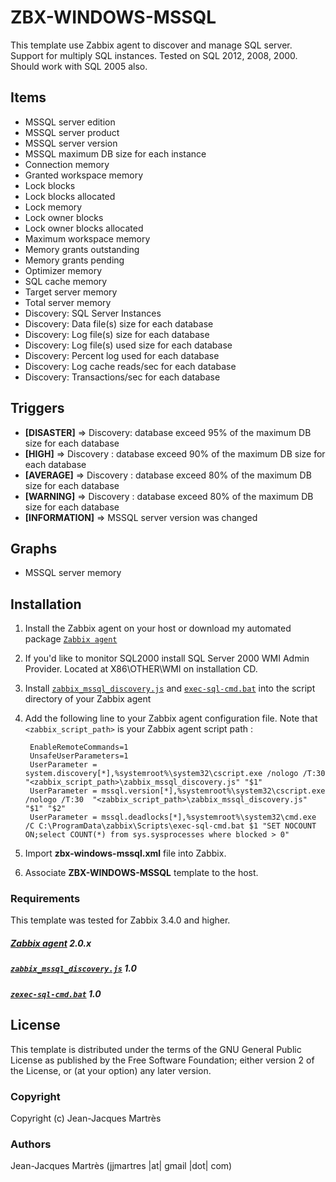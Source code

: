 ZBX-WINDOWS-MSSQL
=================

This template use Zabbix agent to discover and manage SQL server. Support for multiply SQL instances. Tested on SQL 2012, 2008, 2000. Should work with SQL 2005 also.

Items
-----

  * MSSQL server edition
  * MSSQL server product
  * MSSQL server version
  * MSSQL maximum DB size for each instance
  * Connection memory
  * Granted workspace memory
  * Lock blocks
  * Lock blocks allocated
  * Lock memory
  * Lock owner blocks
  * Lock owner blocks allocated
  * Maximum workspace memory
  * Memory grants outstanding
  * Memory grants pending
  * Optimizer memory
  * SQL cache memory
  * Target server memory
  * Total server memory
  * Discovery: SQL Server Instances
  * Discovery: Data file(s) size for each database
  * Discovery: Log file(s) size for each database
  * Discovery: Log file(s) used size for each database
  * Discovery: Percent log used for each database
  * Discovery: Log cache reads/sec for each database
  * Discovery: Transactions/sec for each database

Triggers
--------


  * **[DISASTER]** => Discovery: database exceed 95% of the maximum DB size for each database
  * **[HIGH]** => Discovery : database exceed 90% of the maximum DB size for each database
  * **[AVERAGE]** => Discovery : database exceed 80% of the maximum DB size for each database
  * **[WARNING]** => Discovery : database exceed 80% of the maximum DB size for each database
  * **[INFORMATION]** => MSSQL server version was changed

Graphs
------

  * MSSQL server memory

Installation
------------

1. Install the Zabbix agent on your host or download my automated package [`Zabbix agent`](https://github.com/jjmartres/Zabbix/tree/master/zbx-agent)
2. If you'd like to monitor SQL2000 install SQL Server 2000 WMI Admin Provider. Located at X86\OTHER\WMI on installation CD.
3. Install [`zabbix_mssql_discovery.js`](zabbix_mssql_discovery.js) and [`exec-sql-cmd.bat`](exec-sql-cmd.bat) into the script directory of your Zabbix agent
4. Add the following line to your Zabbix agent configuration file. Note that `<zabbix_script_path>` is your Zabbix agent script path :

		EnableRemoteCommands=1
		UnsafeUserParameters=1
		UserParameter = system.discovery[*],%systemroot%\system32\cscript.exe /nologo /T:30 "<zabbix_script_path>\zabbix_mssql_discovery.js" "$1"
		UserParameter = mssql.version[*],%systemroot%\system32\cscript.exe /nologo /T:30  "<zabbix_script_path>\zabbix_mssql_discovery.js" "$1" "$2"
		UserParameter = mssql.deadlocks[*],%systemroot%\system32\cmd.exe /C C:\ProgramData\zabbix\Scripts\exec-sql-cmd.bat $1 "SET NOCOUNT ON;select COUNT(*) from sys.sysprocesses where blocked > 0"

5. Import **zbx-windows-mssql.xml** file into Zabbix.
6. Associate **ZBX-WINDOWS-MSSQL** template to the host.

### Requirements

This template was tested for Zabbix 3.4.0 and higher.

##### [Zabbix agent](http://www.zabbix.com) 2.0.x
##### [`zabbix_mssql_discovery.js`](zabbix_mssql_discovery.js) 1.0
##### [`zexec-sql-cmd.bat`](exec-sql-cmd.bat) 1.0

License
-------

This template is distributed under the terms of the GNU General Public License as published by the Free Software Foundation; either version 2 of the  License, or (at your option) any later version.

### Copyright

  Copyright (c) Jean-Jacques Martrès

### Authors

  Jean-Jacques Martrès
  (jjmartres |at| gmail |dot| com)
